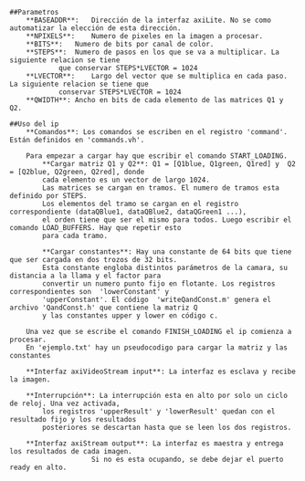 ﻿
	##Parametros
		**BASEADDR**:	Dirección de la interfaz axiLite. No se como automatizar la elección de esta dirección.
		**NPIXELS**:	Numero de pixeles en la imagen a procesar.	 
		**BITS**:	Numero de bits por canal de color.
		**STEPS**:	Numero de pasos en los que se va a multiplicar. La siguiente relacion se tiene
				que conservar STEPS*LVECTOR = 1024
		**LVECTOR**:	Largo del vector que se multiplica en cada paso. La siguiente relacion se tiene que 
				conservar STEPS*LVECTOR = 1024
		**QWIDTH**:	Ancho en bits de cada elemento de las matrices Q1 y Q2.

	##Uso del ip
		**Comandos**: Los comandos se escriben en el registro 'command'. Están definidos en 'commands.vh'.

		Para empezar a cargar hay que escribir el comando START_LOADING.
			**Cargar matriz Q1 y Q2**: Q1 = [Q1blue, Q1green, Q1red] y  Q2 = [Q2blue, Q2green, Q2red], donde
			cada elemento es un vector de largo 1024.
			Las matrices se cargan en tramos. El numero de tramos esta definido por STEPS.
			Los elementos del tramo se cargan en el registro correspondiente (dataQBlue1, dataQBlue2, dataQGreen1 ...),
			el orden tiene que ser el mismo para todos. Luego escribir el comando LOAD_BUFFERS. Hay que repetir esto 
			para cada tramo.

			**Cargar constantes**: Hay una constante de 64 bits que tiene que ser cargada en dos trozos de 32 bits.
			Esta constante engloba distintos parámetros de la camara, su distancia a la llama y el factor para 
			convertir un numero punto fijo en flotante. Los registros correspondientes son  'lowerConstant' y 
			'upperConstant'. El código  'writeQandConst.m' genera el archivo 'QandConst.h' que contiene la matriz Q 
			y las constantes upper y lower en código c.

		Una vez que se escribe el comando FINISH_LOADING el ip comienza a procesar.
		En 'ejemplo.txt' hay un pseudocodigo para cargar la matriz y las constantes

		**Interfaz axiVideoStream input**: La interfaz es esclava y recibe la imagen.

		**Interrupción**: La interrupción esta en alto por solo un ciclo de reloj. Una vez activada, 
			los registros 'upperResult' y 'lowerResult' quedan con el resultado fijo y los resultados 
			posteriores se descartan hasta que se leen los dos registros.

		**Interfaz axiStream output**: La interfaz es maestra y entrega los resultados de cada imagen. 
						Si no es esta ocupando, se debe dejar el puerto ready en alto.
		

